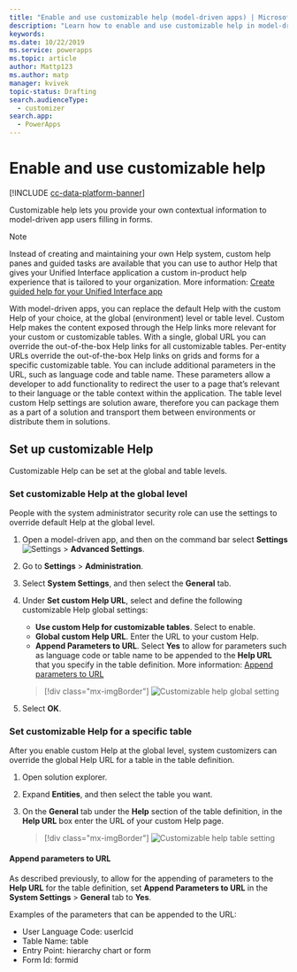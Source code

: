```yaml
---
title: "Enable and use customizable help (model-driven apps) | MicrosoftDocs"
description: "Learn how to enable and use customizable help in model-driven apps"
keywords: 
ms.date: 10/22/2019
ms.service: powerapps
ms.topic: article
author: Mattp123
ms.author: matp
manager: kvivek
topic-status: Drafting
search.audienceType: 
  - customizer
search.app: 
  - PowerApps
---
```


# Enable and use customizable help

[!INCLUDE [cc-data-platform-banner](../../includes/cc-data-platform-banner.md)]

Customizable help lets you provide your own contextual information to model-driven app users filling in forms. 

> [!NOTE]
> Instead of creating and maintaining your own Help system, custom help panes and guided tasks are available that you can use to author Help that gives your Unified Interface application a custom in-product help experience that is tailored to your organization. More information: [Create guided help for your Unified Interface app](../common-data-service/create-custom-help-pages.md)

With model-driven apps, you can replace the default Help with the custom Help of your choice, at the global (environment) level or table level. Custom Help makes the content exposed through the Help links more relevant for your custom or customizable tables. With a single, global URL you can override the out-of-the-box Help links for all customizable tables. Per-entity URLs override the out-of-the-box Help links on grids and forms for a specific customizable table. You can include additional parameters in the URL, such as language code and table name. These parameters allow a developer to add functionality to redirect the user to a page that’s relevant to their language or the table context within the application. The table level custom Help settings are solution aware, therefore you can package them as a part of a solution and transport them between environments or distribute them in solutions. 

## Set up customizable Help
Customizable Help can be set at the global and table levels. 

### Set customizable Help at the global level
People with the system administrator security role can use the settings to override default Help at the global level. 
1. Open a model-driven app, and then on the command bar select **Settings** ![Settings](../model-driven-apps/media/powerapps-gear.png) > **Advanced  Settings**.
2. Go to **Settings** > **Administration**.
3. Select **System Settings**, and then select the **General** tab. 
4. Under **Set custom Help URL**, select and define the following customizable Help global settings: 
     - **Use custom Help for customizable tables**. Select to enable.  
     - **Global custom Help URL**. Enter the URL to your custom Help. 
     - **Append Parameters to URL**. Select **Yes** to allow for parameters such as language code or table name to be appended to the **Help URL** that you specify in the table definition. More information: [Append parameters to URL](#append-parameters-to-url)  

    > [!div class="mx-imgBorder"] 
    > ![Customizable help global setting](media/customizable-help-global-setting.png)

5. Select **OK**.

### Set customizable Help for a specific table
After you enable custom Help at the global level, system customizers can override the global Help URL for a table in the table definition. 

1. Open solution explorer.
2. Expand **Entities**, and then select the table you want. 
3. On the **General** tab under the **Help** section of the table definition, in the **Help URL** box enter the URL of your custom Help page. 

    > [!div class="mx-imgBorder"] 
    > ![Customizable help table setting](media/customizable-help-entity-setting.png)

#### Append parameters to URL
As described previously, to allow for the appending of parameters to the **Help URL** for the table definition, set **Append Parameters to URL** in the **System Settings** > **General** tab to **Yes**. 

Examples of the parameters that can be appended to the URL:

- User Language Code: userlcid
- Table Name: table
- Entry Point: hierarchy chart or form
- Form Id: formid

